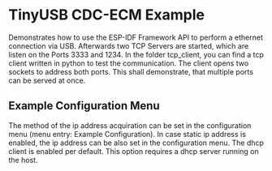 # TinyUSB CDC-ECM Example

Demonstrates how to use the ESP-IDF Framework API to perform a ethernet connection via USB.
Afterwards two TCP Servers are started, which are listen on the Ports 3333 and 1234.
In the folder tcp_client, you can find a tcp client written in python to test the communication.
The client opens two sockets to address both ports. This shall demonstrate, that multiple ports can be served at once.

## Example Configuration Menu

The method of the ip address acquiration can be set in the configuration menu (menu entry: Example Configuration). In case static ip address is enabled, the ip address can be also set in the configuration menu. The dhcp client is enabled per default. This option requires a dhcp server running on the host.
